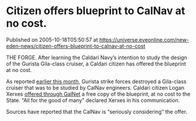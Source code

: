 # Citizen offers blueprint to CalNav at no cost.
Published on 2005-10-18T05:50:57 at https://universe.eveonline.com/new-eden-news/citizen-offers-blueprint-to-calnav-at-no-cost

THE FORGE. After learning the Caldari Navy’s intention to study the design of the Gurista Gila-class cruiser, a Caldari citizen has offered the blueprint at no cost.   
  
As reported [earlier this month](http://myeve.eve-online.com/news.asp?a=single&nid=922&tid=6), Gurista strike forces destroyed a Gila-class cruiser that was to be studied by CalNav engineers. Caldari citizen Logan Xerxes [ offered through GalNet](http://myeve.eve-online.com/ingameboard.asp?a=topic&threadID=236981) a free copy of the blueprint, at no cost to the State. “All for the good of many” declared Xerxes in his communication.   
  
Sources have reported that the CalNav is “seriously considering” the offer.
